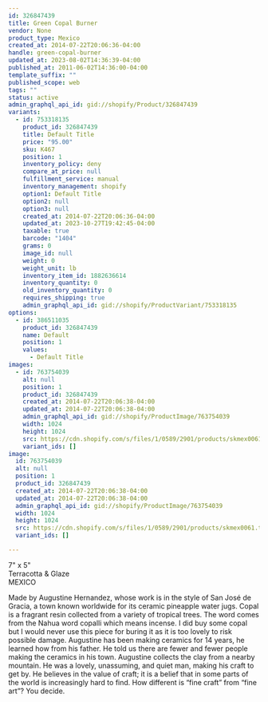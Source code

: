 ```yaml
---
id: 326847439
title: Green Copal Burner
vendor: None
product_type: Mexico
created_at: 2014-07-22T20:06:36-04:00
handle: green-copal-burner
updated_at: 2023-08-02T14:36:39-04:00
published_at: 2011-06-02T14:36:00-04:00
template_suffix: ""
published_scope: web
tags: ""
status: active
admin_graphql_api_id: gid://shopify/Product/326847439
variants:
  - id: 753318135
    product_id: 326847439
    title: Default Title
    price: "95.00"
    sku: K467
    position: 1
    inventory_policy: deny
    compare_at_price: null
    fulfillment_service: manual
    inventory_management: shopify
    option1: Default Title
    option2: null
    option3: null
    created_at: 2014-07-22T20:06:36-04:00
    updated_at: 2023-10-27T19:42:45-04:00
    taxable: true
    barcode: "1404"
    grams: 0
    image_id: null
    weight: 0
    weight_unit: lb
    inventory_item_id: 1882636614
    inventory_quantity: 0
    old_inventory_quantity: 0
    requires_shipping: true
    admin_graphql_api_id: gid://shopify/ProductVariant/753318135
options:
  - id: 386511035
    product_id: 326847439
    name: Default
    position: 1
    values:
      - Default Title
images:
  - id: 763754039
    alt: null
    position: 1
    product_id: 326847439
    created_at: 2014-07-22T20:06:38-04:00
    updated_at: 2014-07-22T20:06:38-04:00
    admin_graphql_api_id: gid://shopify/ProductImage/763754039
    width: 1024
    height: 1024
    src: https://cdn.shopify.com/s/files/1/0589/2901/products/skmex0061.tif.jpeg?v=1406073998
    variant_ids: []
image:
  id: 763754039
  alt: null
  position: 1
  product_id: 326847439
  created_at: 2014-07-22T20:06:38-04:00
  updated_at: 2014-07-22T20:06:38-04:00
  admin_graphql_api_id: gid://shopify/ProductImage/763754039
  width: 1024
  height: 1024
  src: https://cdn.shopify.com/s/files/1/0589/2901/products/skmex0061.tif.jpeg?v=1406073998
  variant_ids: []

---
```


7" x 5"  
Terracotta & Glaze  
MEXICO

Made by Augustine Hernandez, whose work is in the style of San José de Gracia, a town known worldwide for its ceramic pineapple water jugs. Copal is a fragrant resin collected from a variety of tropical trees. The word comes from the Nahua word copalli which means incense. I did buy some copal but I would never use this piece for buring it as it is too lovely to risk possible damage. Augustine has been making ceramics for 14 years, he learned how from his father. He told us there are fewer and fewer people making the ceramics in his town. Augustine collects the clay from a nearby mountain. He was a lovely, unassuming, and quiet man, making his craft to get by. He believes in the value of craft; it is a belief that in some parts of the world is increasingly hard to find. How different is “fine craft” from “fine art”? You decide.